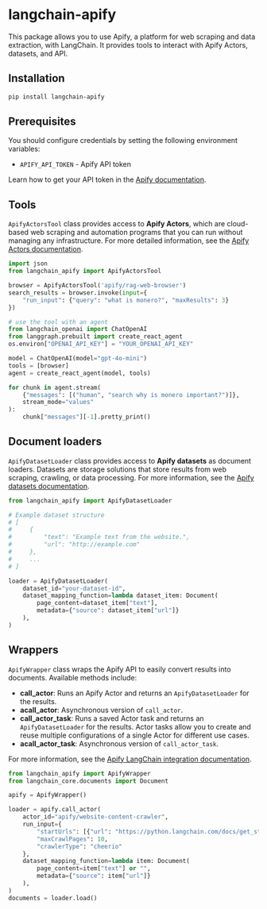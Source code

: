 # langchain-apify

This package allows you to use Apify, a platform for web scraping and data extraction, with LangChain. It provides tools to interact with Apify Actors, datasets, and API.

## Installation

```bash
pip install langchain-apify
```

## Prerequisites

You should configure credentials by setting the following environment variables:
- `APIFY_API_TOKEN` - Apify API token

Learn how to get your API token in the [Apify documentation](https://docs.apify.com/platform/integrations/api).

## Tools

`ApifyActorsTool` class provides access to **Apify Actors**, which are cloud-based web scraping and automation programs that you can run without managing any infrastructure. For more detailed information, see the [Apify Actors documentation](https://docs.apify.com/platform/actors).

```python
import json
from langchain_apify import ApifyActorsTool

browser = ApifyActorsTool('apify/rag-web-browser')
search_results = browser.invoke(input={
    "run_input": {"query": "what is monero?", "maxResults": 3}
})

# use the tool with an agent
from langchain_openai import ChatOpenAI
from langgraph.prebuilt import create_react_agent
os.environ["OPENAI_API_KEY"] = "YOUR_OPENAI_API_KEY"

model = ChatOpenAI(model="gpt-4o-mini")
tools = [browser]
agent = create_react_agent(model, tools)

for chunk in agent.stream(
    {"messages": [("human", "search why is monero important?")]},
    stream_mode="values"
):
    chunk["messages"][-1].pretty_print()
```

## Document loaders

`ApifyDatasetLoader` class provides access to **Apify datasets** as document loaders. Datasets are storage solutions that store results from web scraping, crawling, or data processing. For more information, see the [Apify datasets documentation](https://docs.apify.com/platform/storage/dataset).

```python
from langchain_apify import ApifyDatasetLoader

# Example dataset structure
# [
#     {
#         "text": "Example text from the website.",
#         "url": "http://example.com"
#     },
#     ...
# ]

loader = ApifyDatasetLoader(
    dataset_id="your-dataset-id",
    dataset_mapping_function=lambda dataset_item: Document(
        page_content=dataset_item["text"],
        metadata={"source": dataset_item["url"]}
    ),
)
```

## Wrappers

`ApifyWrapper` class wraps the Apify API to easily convert results into documents. Available methods include:

- **call_actor**: Runs an Apify Actor and returns an `ApifyDatasetLoader` for the results.
- **acall_actor**: Asynchronous version of `call_actor`.
- **call_actor_task**: Runs a saved Actor task and returns an `ApifyDatasetLoader` for the results. Actor tasks allow you to create and reuse multiple configurations of a single Actor for different use cases.
- **acall_actor_task**: Asynchronous version of `call_actor_task`.

For more information, see the [Apify LangChain integration documentation](https://docs.apify.com/platform/integrations/langchain).

```python
from langchain_apify import ApifyWrapper
from langchain_core.documents import Document

apify = ApifyWrapper()

loader = apify.call_actor(
    actor_id="apify/website-content-crawler",
    run_input={
        "startUrls": [{"url": "https://python.langchain.com/docs/get_started/introduction"}],
        "maxCrawlPages": 10,
        "crawlerType": "cheerio"
    },
    dataset_mapping_function=lambda item: Document(
        page_content=item["text"] or "",
        metadata={"source": item["url"]}
    ),
)
documents = loader.load()
```
